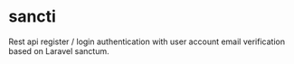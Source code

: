 # sancti
Rest api register / login authentication with user account email verification based on Laravel sanctum.
